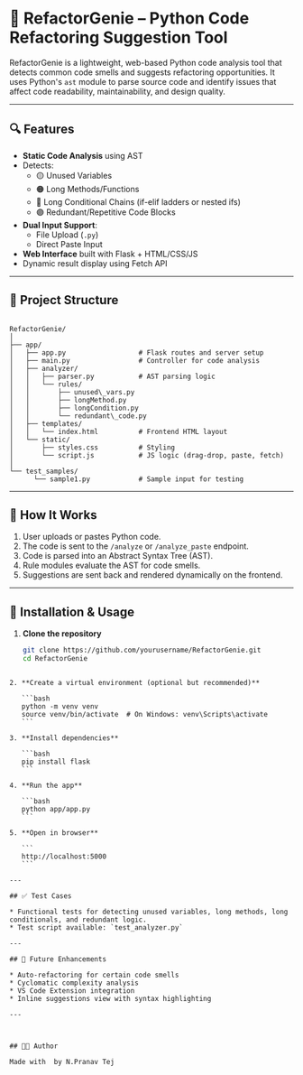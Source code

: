 


# 🧠 RefactorGenie – Python Code Refactoring Suggestion Tool

RefactorGenie is a lightweight, web-based Python code analysis tool that detects common code smells and suggests refactoring opportunities. It uses Python's `ast` module to parse source code and identify issues that affect code readability, maintainability, and design quality.

---

## 🔍 Features

- **Static Code Analysis** using AST
- Detects:
  - 🟡 Unused Variables
  - 🟠 Long Methods/Functions
  - 🔴 Long Conditional Chains (if-elif ladders or nested ifs)
  - 🟣 Redundant/Repetitive Code Blocks
- **Dual Input Support**:
  - File Upload (`.py`)
  - Direct Paste Input
- **Web Interface** built with Flask + HTML/CSS/JS
- Dynamic result display using Fetch API

---

## 📁 Project Structure

```

RefactorGenie/
│
├── app/
│   ├── app.py                  # Flask routes and server setup
│   ├── main.py                 # Controller for code analysis
│   ├── analyzer/
│   │   ├── parser.py           # AST parsing logic
│   │   └── rules/
│   │       ├── unused\_vars.py
│   │       ├── longMethod.py
│   │       ├── longCondition.py
│   │       └── redundant\_code.py
│   ├── templates/
│   │   └── index.html          # Frontend HTML layout
│   └── static/
│       ├── styles.css          # Styling
│       └── script.js           # JS logic (drag-drop, paste, fetch)
│
└── test_samples/
      └── sample1.py            # Sample input for testing

````

---

## 🚀 How It Works

1. User uploads or pastes Python code.
2. The code is sent to the `/analyze` or `/analyze_paste` endpoint.
3. Code is parsed into an Abstract Syntax Tree (AST).
4. Rule modules evaluate the AST for code smells.
5. Suggestions are sent back and rendered dynamically on the frontend.

---

## 🔧 Installation & Usage

1. **Clone the repository**
   ```bash
   git clone https://github.com/yourusername/RefactorGenie.git
   cd RefactorGenie
````

2. **Create a virtual environment (optional but recommended)**

   ```bash
   python -m venv venv
   source venv/bin/activate  # On Windows: venv\Scripts\activate
   ```

3. **Install dependencies**

   ```bash
   pip install flask
   ```

4. **Run the app**

   ```bash
   python app/app.py
   ```

5. **Open in browser**

   ```
   http://localhost:5000
   ```

---

## ✅ Test Cases

* Functional tests for detecting unused variables, long methods, long conditionals, and redundant logic.
* Test script available: `test_analyzer.py`

---

## 🌟 Future Enhancements

* Auto-refactoring for certain code smells
* Cyclomatic complexity analysis
* VS Code Extension integration
* Inline suggestions view with syntax highlighting

---



## 👨‍💻 Author

Made with  by N.Pranav Tej


